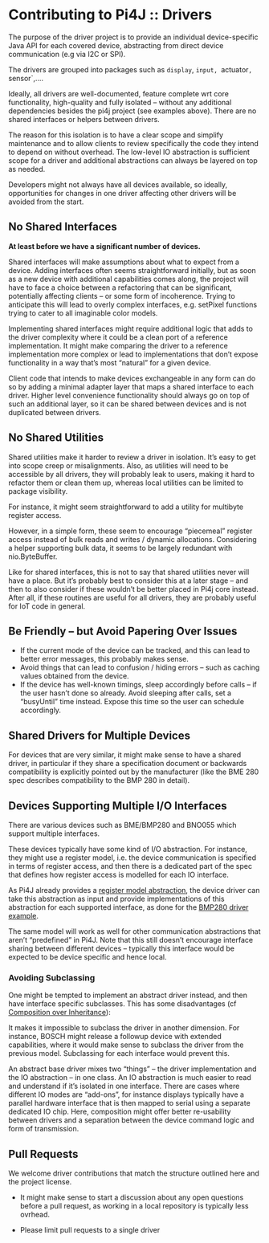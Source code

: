 
Contributing to  Pi4J :: Drivers
==========================================================================


The purpose of the driver project is to provide an individual device-specific Java API for each covered device, abstracting from direct device communication (e.g via I2C or SPI).

The drivers are grouped into packages such as `display`, `input, `actuator`, `sensor`,....

Ideally, all drivers are well-documented, feature complete wrt core functionality, high-quality and fully isolated – without any additional dependencies besides the pi4j project  (see examples above). There are no shared interfaces or helpers between drivers.

The reason for this isolation is to have a clear scope and simplify maintenance and to allow clients to review specifically the code they intend to depend on without overhead. The low-level IO abstraction is sufficient scope for a driver and additional abstractions can always be layered on top as needed.

Developers might not always have all devices available, so ideally, opportunities for changes in one driver affecting other drivers will be avoided from the start.

## No Shared Interfaces

**At least before we have a significant number of devices.**

Shared interfaces will make assumptions about what to expect from a device. Adding interfaces often seems straightforward initially, but as soon as a new device with additional capabilities comes along, the project will have to face a choice between a refactoring that can be significant, potentially affecting clients – or some form of incoherence. Trying to anticipate this will lead to overly complex interfaces, e.g. setPixel functions trying to cater to all imaginable color models.

Implementing shared interfaces might require additional logic that adds to the driver complexity where it could be a clean port of a reference implementation. It might make comparing the driver to a reference implementation more complex or lead to implementations that don’t expose functionality in a way that’s most “natural” for a given device.

Client code that intends to make devices exchangeable in any form can do so by adding a minimal adapter layer that maps a shared interface to each driver. Higher level convenience functionality should always go on top of such an additional layer, so it can be shared between devices and is not duplicated between drivers.

## No Shared Utilities

Shared utilities make it harder to review a driver in isolation. It’s easy to get into scope creep or misalignments. Also, as utilities will need to be accessible by all drivers, they will probably leak to users, making it hard to refactor them or clean them up, whereas local utilities can be limited to package visibility.

For instance, it might seem straightforward to add a utility for multibyte register access.

However, in a simple form, these seem to encourage “piecemeal” register access instead of bulk reads and writes / dynamic allocations. Considering a helper supporting bulk data, it seems to be largely redundant with nio.ByteBuffer.

Like for shared interfaces, this is not to say that shared utilities never will have a place. But it’s probably best to consider this at a later stage – and then to also consider if these wouldn’t be better placed in Pi4j core instead. After all, if these routines are useful for all drivers, they are probably useful for IoT code in general.

## Be Friendly – but Avoid Papering Over Issues

* If the current mode of the device can be tracked, and this can lead to better error messages, this probably makes sense.
* Avoid things that can lead to confusion / hiding errors – such as caching values obtained from the device.
* If the device has well-known timings, sleep accordingly before calls – if the user hasn’t done so already. Avoid sleeping after calls, set a “busyUntil” time instead. Expose this time so the user can schedule accordingly.

## Shared Drivers for Multiple Devices

For devices that are very similar, it might make sense to have a shared driver, in particular if they share a specification document or backwards compatibility is explicitly pointed out by the manufacturer (like the BME 280 spec describes compatibility to the BMP 280 in detail).

## Devices Supporting Multiple I/O Interfaces

There are various devices such as BME/BMP280 and BNO055 which support multiple interfaces.

These devices typically have some kind of I/O abstraction. For instance, they might use a register model, i.e. the device communication is specified in terms of register access, and then there is a dedicated part of the spec that defines how register access is modelled for each IO interface.

As Pi4J already provides a [register model abstraction](https://github.com/Pi4J/pi4j/blob/develop/pi4j-core/src/main/java/com/pi4j/io/i2c/I2CRegisterDataReaderWriter.java), the device driver can take this abstraction as input and provide implementations of this abstraction for each supported interface, as done for the [BMP280 driver example](https://github.com/stefanhaustein/tablecraft/blob/main/src/main/java/org/kobjects/pi4jdriver/sensor/bmx280/Bmx280Driver.java).

The same model will work as well for other communication abstractions that aren’t “predefined” in Pi4J. Note that this still doesn’t encourage interface sharing between different devices – typically this interface would be expected to be device specific and hence local.

### Avoiding Subclassing

One might be tempted to implement an abstract driver instead, and then have interface specific subclasses. This has some disadvantages (cf [Composition over Inheritance](https://en.wikipedia.org/wiki/Composition_over_inheritance#Benefits)):

It makes it impossible to subclass the driver in another dimension. For instance, BOSCH might release a followup device with extended capabilities, where it would make sense to subclass the driver from the previous model. Subclassing for each interface would prevent this.

An abstract base driver mixes two “things” – the driver implementation and the IO abstraction – in one class. An IO abstraction is much easier to read and understand if it’s isolated in one interface.
There are cases where different IO modes are “add-ons”, for instance displays typically have a parallel hardware  interface that is then mapped to serial using a separate dedicated IO chip. Here, composition might offer better re-usability between drivers and a separation between the device command logic and form of transmission.

## Pull Requests 

We welcome driver contributions that match the structure outlined here and the project license.

- It might make sense to start a discussion about any open questions before a pull request, as working in a local repository is typically less ovrhead.

- Please limit pull requests to a single driver